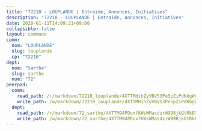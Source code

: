 ```yaml
---
title: "72210 - LOUPLANDE | Entraide, Annonces, Initiatives"
description: "72210 - LOUPLANDE | Entraide, Annonces, Initiatives"
date: 2020-01-11T14:09:21+09:00
collapsible: false
layout: commune
comm:
  nom: "LOUPLANDE"
  slug: louplande
  cp: "72210"
dept:
  nom: "Sarthe"
  slug: sarthe
  num: "72"
peerpad:
  comm:
    read_path: /r/markdown/72210_louplande/4XTTMHihZyVBV53PeSpZiPdKbgWeAWBcvuQPisYruoB7GQQcT
    write_path: /w/markdown/72210_louplande/4XTTMHihZyVBV53PeSpZiPdKbgWeAWBcvuQPisYruoB7GQQcT-K3TgUfCMS267ztZY6qXvnpHEos1Axtotf1jg4BHxVFc2Wuhd9JhXE1kBAdcuNsjMXUBUs9R7meL89RQF4gLRFg1XmEjxVxW6NvVfuMGcuix6d8XP1b6SX4At18RYupGbv9qox48K
  dept:
    read_path: /r/markdown/72_sarthe/4XTTM94PDoxfKWsWMasdzrW998jkGtRkEM3CSUC42xSpuJKZ5
    write_path: /w/markdown/72_sarthe/4XTTM94PDoxfKWsWMasdzrW998jkGtRkEM3CSUC42xSpuJKZ5-K3TgTpjFyG67yVeuXvSAfSYzY4Yx2FMtDhgpv5HM2EDBJRVMn95z33xx4XjRNYNVaVsBPQ1t4pG9MoyNqwTqa8mcnEUB8rK4BMVbvUhCtGWCPSFnDCaT8GJTyimDgsCirLN3zswh
---
```


